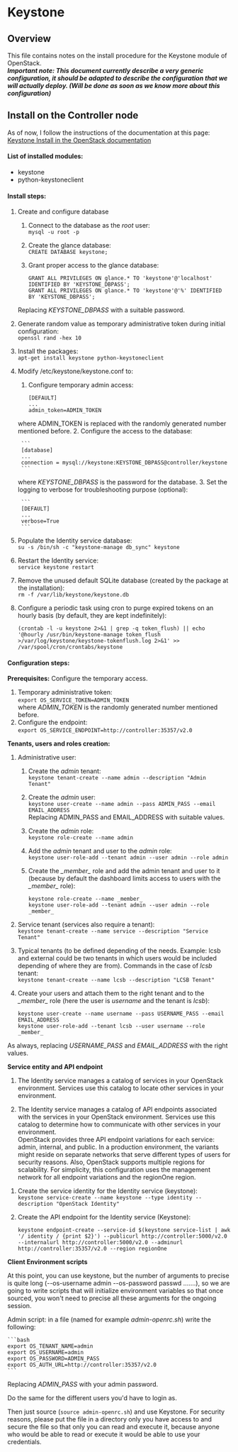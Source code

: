 # Keystone

## Overview

This file contains notes on the install procedure for the Keystone module of OpenStack.  
***Important note: This document currently describe a very generic configuration, it should be adapted to describe the configuration that we will actually deploy. (Will be done as soon as we know more about this configuration)***

## Install on the Controller node

As of now, I follow the instructions of the documentation at this page:  
[Keystone Install in the OpenStack documentation](http://docs.openstack.org/juno/install-guide/install/apt/content/keystone-install.html)

#### List of installed modules:
- keystone
- python-keystoneclient

#### Install steps:
1. Create and configure database
    1. Connect to the database as the _root_ user:  
        `mysql -u root -p`
    2. Create the glance database:  
        `CREATE DATABASE keystone;`
    3. Grant proper access to the glance database:
    
        ```
        GRANT ALL PRIVILEGES ON glance.* TO 'keystone'@'localhost' IDENTIFIED BY 'KEYSTONE_DBPASS';
        GRANT ALL PRIVILEGES ON glance.* TO 'keystone'@'%' IDENTIFIED BY 'KEYSTONE_DBPASS';
        ```  
    Replacing _KEYSTONE_DBPASS_ with a suitable password.
2. Generate random value as temporary administrative token during initial configuration:  
    `openssl rand -hex 10`
3. Install the packages:  
    `apt-get install keystone python-keystoneclient`
4. Modify /etc/keystone/keystone.conf to:
    1. Configure temporary admin access:
    
        ```
        [DEFAULT]
        ...
        admin_token=ADMIN_TOKEN
        ```
    where ADMIN_TOKEN is replaced with the randomly generated number mentioned before.
    2. Configure the access to the database:
    
        ```
        [database]
        ...
        connection = mysql://keystone:KEYSTONE_DBPASS@controller/keystone
        ```
    where _KEYSTONE_DBPASS_ is the password for the database.
    3. Set the logging to verbose for troubleshooting purpose (optional):
    
        ```
        [DEFAULT]
        ...
        verbose=True
        ```
5. Populate the Identity service database:  
    `su -s /bin/sh -c "keystone-manage db_sync" keystone`
6. Restart the Identity service:  
    `service keystone restart`
7. Remove the unused default SQLite database (created by the package at the installation):  
    `rm -f /var/lib/keystone/keystone.db`
8. Configure a periodic task using cron to purge expired tokens on an hourly basis (by default, they are kept indefinitely):

    ```
    (crontab -l -u keystone 2>&1 | grep -q token_flush) || echo '@hourly /usr/bin/keystone-manage token_flush >/var/log/keystone/keystone-tokenflush.log 2>&1' >> /var/spool/cron/crontabs/keystone
    ```

#### Configuration steps:
**Prerequisites:** Configure the temporary access.

1. Temporary administrative token:  
    `export OS_SERVICE_TOKEN=ADMIN_TOKEN`  
where _ADMIN_TOKEN_ is the randomly generated number mentioned before.
2. Configure the endpoint:  
    `export OS_SERVICE_ENDPOINT=http://controller:35357/v2.0`

**Tenants, users and roles creation:**

1. Administrative user:
    1. Create the _admin_ tenant:  
        `keystone tenant-create --name admin --description "Admin Tenant"`
    2. Create the _admin_ user:  
        `keystone user-create --name admin --pass ADMIN_PASS --email EMAIL_ADDRESS`  
    Replacing ADMIN_PASS and EMAIL_ADDRESS with suitable values.
    3. Create the _admin_ role:  
        `keystone role-create --name admin`
    4. Add the _admin_ tenant and user to the _admin_ role:  
        `keystone user-role-add --tenant admin --user admin --role admin`
    5. Create the _\_member\__ role and add the admin tenant and user to it (because by default the dashboard limits access to users with the _\_member\__ role):
    
        ```
        keystone role-create --name _member_
        keystone user-role-add --tenant admin --user admin --role _member_
        ```
2. Service tenant (services also require a tenant):  
    `keystone tenant-create --name service --description "Service Tenant"`
3. Typical tenants (to be defined depending of the needs. Example: lcsb and external could be two tenants in which users would be included depending of where they are from). Commands in the case of _lcsb_ tenant:  
    `keystone tenant-create --name lcsb --description "LCSB Tenant"`
4. Create your users and attach them to the right tenant and to the _\_member\__ role (here the user is _username_ and the tenant is _lcsb_):

    ```
    keystone user-create --name username --pass USERNAME_PASS --email EMAIL_ADDRESS
    keystone user-role-add --tenant lcsb --user username --role _member_
    ```
As always, replacing _USERNAME_PASS_ and _EMAIL_ADDRESS_ with the right values.

**Service entity and API endpoint**  
1) The Identity service manages a catalog of services in your OpenStack environment. Services use this catalog to locate other services in your environment.

2) The Identity service manages a catalog of API endpoints associated with the services in your OpenStack environment. Services use this catalog to determine how to communicate with other services in your environment.  
OpenStack provides three API endpoint variations for each service: admin, internal, and public. In a production environment, the variants might reside on separate networks that serve different types of users for security reasons. Also, OpenStack supports multiple regions for scalability. For simplicity, this configuration uses the management network for all endpoint variations and the regionOne region.

1. Create the service identity for the Identity service (keystone):  
    `keystone service-create --name keystone --type identity --description "OpenStack Identity"`
2. Create the API endpoint for the Identity service (Keystone):

    ```
    keystone endpoint-create --service-id $(keystone service-list | awk '/ identity / {print $2}') --publicurl http://controller:5000/v2.0 --internalurl http://controller:5000/v2.0 --adminurl http://controller:35357/v2.0 --region regionOne
    ```

**Client Environment scripts**

At this point, you can use keystone, but the number of arguments to precise is quite long (--os-username admin --os-password passwd .......), so we are going to write scripts that will initialize environment variables so that once sourced, you won't need to precise all these arguments for the ongoing session.

Admin script: in a file (named for example *admin-openrc.sh*) write the following:

    ```bash
    export OS_TENANT_NAME=admin
    export OS_USERNAME=admin
    export OS_PASSWORD=ADMIN_PASS
    export OS_AUTH_URL=http://controller:35357/v2.0
    ```
Replacing _ADMIN_PASS_ with your admin password.

Do the same for the different users you'd have to login as.

Then just source (`source admin-openrc.sh`) and use Keystone.
For security reasons, please put the file in a directory only you have access to and secure the file so that only you can read and execute it, because anyone who would be able to read or execute it would be able to use your credentials.
